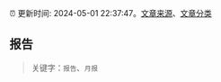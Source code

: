:alarm_clock: 更新时间: 2024-05-01 22:37:47。[文章来源](/README.md)、[文章分类](/TAGS.md)

## 报告


> 关键字：`报告`、`月报`



